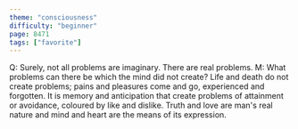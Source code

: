```yaml
---
theme: "consciousness"
difficulty: "beginner"
page: 8471
tags: ["favorite"]
---
```


Q: Surely, not all problems are imaginary. There are real problems. M: What problems can there be which the mind did not create? Life and death do not create problems; pains and pleasures come and go, experienced and forgotten. It is memory and anticipation that create problems of attainment or avoidance, coloured by like and dislike. Truth and love are man's real nature and mind and heart are the means of its expression.